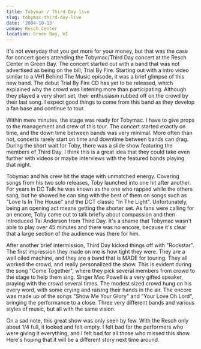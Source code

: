 ```yaml
---
title: Tobymac / Third Day live
slug: tobymac-third-day-live
date: '2004-10-13'
venue: Resch Center
location: Green Bay, WI
---
```


It's not everyday that you get more for your money, but that was the case for concert goers attending the Tobymac/Third Day concert at the Resch Center in Green Bay. The concert started out with a band that was not advertised as being on the bill; Trial By Fire. Starting out with a intro video similar to a VH1 Behind The Music episode, it was a brief glimpse of this new band. The debut Trial By Fire CD has yet to be released, which explained why the crowd was listening more than participating. Although they played a very short set, their enthusiasm rubbed off on the crowd by their last song. I expect good things to come from this band as they develop a fan base and continue to tour.

Within mere minutes, the stage was ready for Tobymac. I have to give props to the management and crew of this tour. The concert started exactly on time, and the down time between bands was very minimal. More often than not, concerts rarely start on time and downtime between bands can drag. During the short wait for Toby, there was a slide show featuring the members of Third Day. I think this is a great idea that they could take even further with videos or maybe interviews with the featured bands playing that night.

Tobymac and his crew hit the stage with unmatched energy. Covering songs from his two solo releases, Toby launched into one hit after another. For years in DC Talk he was known as the one who rapped while the others sang, but he showed he can sing with the best of them on songs such as "Love Is In The House" and the DCT classic "In The Light". Unfortunately, being an opening act means getting the shorter set. As fans were calling for an encore, Toby came out to talk briefly about compassion and then introduced Tai Anderson from Third Day. It's a shame that Tobymac wasn't able to play over 45 minutes and there was no encore, because it's clear that a large section of the audience was there for him.

After another brief intermission, Third Day kicked things off with "Rockstar". The first impression they made on me is how tight they were. They are a well oiled machine, and they are a band that is MADE for touring. They all worked the crowd, and really personalized the show. This is evident during the song "Come Together", where they pick several members from crowd to the stage to help them sing. Singer Mac Powell is a very gifted speaker, praying with the crowd several times. The modest sized crowd hung on his every word, with some crying and raising their hands in the air. The encore was made up of the songs "Show Me Your Glory" and "Your Love Oh Lord", bringing the performance to a close. Three very different bands and various styles of music, but all with the same vision.

On a sad note, this great show was only seen by few. With the Resch only about 1/4 full, it looked and felt empty. I felt bad for the performers who were giving it everything, and I felt bad for all those who missed this show. Here's hoping that it will be a different story next time around.